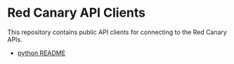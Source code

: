 # Red Canary API Clients
This repository contains public API clients for connecting to the Red Canary APIs.

 - [python README](/python/README.md)
